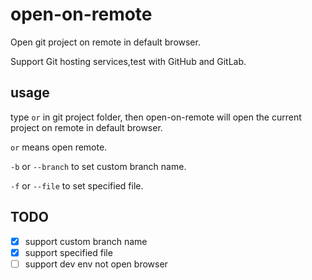 # open-on-remote

Open git project on remote in default browser.

Support Git hosting services,test with GitHub and GitLab.

## usage

type `or` in git project folder, then open-on-remote will open the current project on remote in default browser.

`or` means open remote.

`-b` or `--branch` to set custom branch name.

`-f` or `--file` to set specified file.

## TODO

- [x] support custom branch name
- [x] support specified file
- [ ] support dev env not open browser
